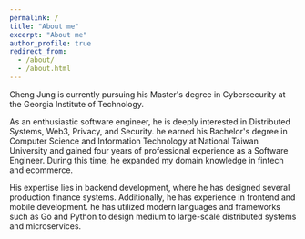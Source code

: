 ```yaml
---
permalink: /
title: "About me"
excerpt: "About me"
author_profile: true
redirect_from:
  - /about/
  - /about.html
---
```


Cheng Jung is currently pursuing his Master's degree in Cybersecurity at the Georgia Institute of Technology.

As an enthusiastic software engineer, he is deeply interested in Distributed Systems, Web3, Privacy, and Security. he earned his Bachelor's degree in Computer Science and Information Technology at National Taiwan University and gained four years of professional experience as a Software Engineer. During this time, he expanded my domain knowledge in fintech and ecommerce.

His expertise lies in backend development, where he has designed several production finance systems. Additionally, he has experience in frontend and mobile development. he has utilized modern languages and frameworks such as Go and Python to design medium to large-scale distributed systems and microservices.

